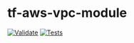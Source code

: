 # tf-aws-vpc-module

[![Validate](https://github.com/lmgsaenz/tf-aws-vpc-module/actions/workflows/validate.yml/badge.svg)](https://github.com/lmgsaenz/tf-aws-vpc-module/actions/workflows/validate.yml)
[![Tests](https://github.com/lmgsaenz/tf-aws-vpc-module/actions/workflows/tests.yml/badge.svg)](https://github.com/lmgsaenz/tf-aws-vpc-module/actions/workflows/tests.yml)
